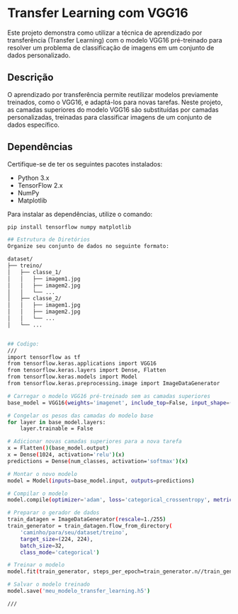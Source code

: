 # Transfer Learning com VGG16

Este projeto demonstra como utilizar a técnica de aprendizado por transferência (Transfer Learning) com o modelo VGG16 pré-treinado para resolver um problema de classificação de imagens em um conjunto de dados personalizado.

## Descrição

O aprendizado por transferência permite reutilizar modelos previamente treinados, como o VGG16, e adaptá-los para novas tarefas. Neste projeto, as camadas superiores do modelo VGG16 são substituídas por camadas personalizadas, treinadas para classificar imagens de um conjunto de dados específico.

## Dependências

Certifique-se de ter os seguintes pacotes instalados:

- Python 3.x
- TensorFlow 2.x
- NumPy
- Matplotlib

Para instalar as dependências, utilize o comando:

```bash
pip install tensorflow numpy matplotlib

## Estrutura de Diretórios
Organize seu conjunto de dados no seguinte formato:

dataset/
├── treino/
│   ├── classe_1/
│   │   ├── imagem1.jpg
│   │   ├── imagem2.jpg
│   │   └── ...
│   ├── classe_2/
│   │   ├── imagem1.jpg
│   │   ├── imagem2.jpg
│   │   └── ...
│   └── ...


## Codigo:
///
import tensorflow as tf
from tensorflow.keras.applications import VGG16
from tensorflow.keras.layers import Dense, Flatten
from tensorflow.keras.models import Model
from tensorflow.keras.preprocessing.image import ImageDataGenerator

# Carregar o modelo VGG16 pré-treinado sem as camadas superiores
base_model = VGG16(weights='imagenet', include_top=False, input_shape=(224, 224, 3))

# Congelar os pesos das camadas do modelo base
for layer in base_model.layers:
    layer.trainable = False

# Adicionar novas camadas superiores para a nova tarefa
x = Flatten()(base_model.output)
x = Dense(1024, activation='relu')(x)
predictions = Dense(num_classes, activation='softmax')(x)

# Montar o novo modelo
model = Model(inputs=base_model.input, outputs=predictions)

# Compilar o modelo
model.compile(optimizer='adam', loss='categorical_crossentropy', metrics=['accuracy'])

# Preparar o gerador de dados
train_datagen = ImageDataGenerator(rescale=1./255)
train_generator = train_datagen.flow_from_directory(
    'caminho/para/seu/dataset/treino',
    target_size=(224, 224),
    batch_size=32,
    class_mode='categorical')

# Treinar o modelo
model.fit(train_generator, steps_per_epoch=train_generator.n//train_generator.batch_size, epochs=5)

# Salvar o modelo treinado
model.save('meu_modelo_transfer_learning.h5')

///

